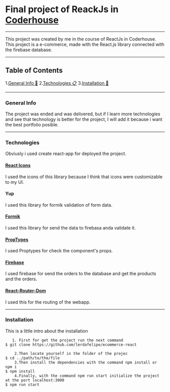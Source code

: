 # Final project of ReackJs in [Coderhouse](https://www.coderhouse.com/?utm_source=google&utm_medium=cpc&utm_campaign=brand&gclid=CjwKCAjwi9-HBhACEiwAPzUhHJlQXZMO2h_BLy-WmRVpqyAciaKHVoIv2owLPPsPAf8EkJZNbF64uhoCURIQAvD_BwE)

---

This project was created by me in the course of ReactJs in Coderhouse. This project is a e-commerce, made with the React.js library connected with the firebase database.

---

## Table of Contents

1.[General Info 🚀](#general-info) 
2.[Technologies 📋](#technologies) 
3.[Installation 🔧](#installation)

---

### General Info

<a name="general-info"></a>
The project was ended and was delivered, but if I learn more technologies and see that technology is better for the project, I will add it because i want the best portfolio posible.

---

### Technologies

<a name="technologies"></a>
Obviusly i used create react-app for deployed the project.

#### [React Icons](https://react-icons.github.io/react-icons/search)

I used the icons of this library because I think that icons were customizable to my UI.

#### Yup

I used this library for formik validation of form data.

#### [Formik](https://formik.org/)

I used this library for send the data to firebasa anda validate it.

#### [PropTypes](https://es.reactjs.org/docs/typechecking-with-proptypes.html)

I used Proptypes for check the component's props.

#### [Firebase](https://firebase.google.com/?hl=es-419&gclid=CjwKCAjwi9-HBhACEiwAPzUhHBUtSOn1dK1yquj6lZDd_yVaoacsvbOt_hKhL160AHLSf6jhzdg2WBoC6tAQAvD_BwE&gclsrc=aw.ds)

I used firebase for send the orders to the database and get the products and the orders.

#### [React-Router-Dom](https://reactrouter.com/web/guides/quick-start)

I used this for the routing of the webapp.

---

### Installation

<a name="installation"></a>
This is a little intro about the installation

```
   1. First for get the project run the next command
$ git clone https://github.com/lerdafelipe/ecommerce-react

    2.Then locate yourself in the folder of the projec
$ cd ../path/to/the/file
    3.Then install the dependencies with the command npm install or npm i
$ npm install
    4.Finally, with the command npm run start initialize the project at the port localhost:3000
$ npm run start
```
